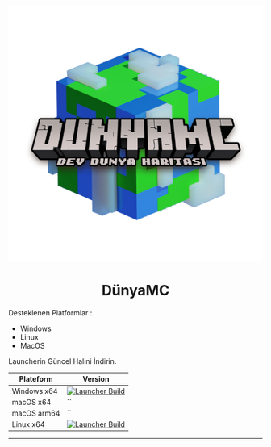 <p align="center"><img src="../src/assets/images/icon.png" alt="icon-launcher"></p>

<h1 align="center">DünyaMC</h1>

Desteklenen Platformlar :

- Windows 
- Linux
- MacOS

Launcherin Güncel Halini İndirin.

 Plateform | Version |
| -------- | ---- |
| Windows x64 | [![Launcher Build](https://github.com/bynoment/arwalee/actions/workflows/build.yml/badge.svg)](https://github.com/bynoment/arwalee/actions/workflows/build.yml) |
| macOS x64 | `` |
| macOS arm64 | `` |
| Linux x64 | [![Launcher Build](https://github.com/bynoment/arwalee/actions/workflows/build.yml/badge.svg)](https://github.com/bynoment/arwalee/actions/workflows/build.yml) |

---

